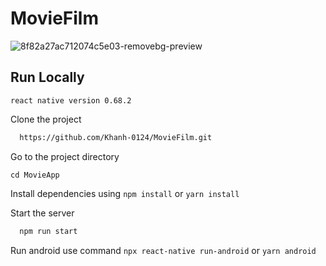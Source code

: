# MovieFilm

![8f82a27ac712074c5e03-removebg-preview](https://user-images.githubusercontent.com/58600088/171362341-8eaffc05-b17d-4edd-b9ff-e0727bbfc75a.png)


## Run Locally

`react native version 0.68.2`

Clone the project

```bash
  https://github.com/Khanh-0124/MovieFilm.git
```

Go to the project directory

`cd MovieApp`

Install dependencies using `npm install` or `yarn install`

Start the server

```bash
  npm run start
```

Run android use command `npx react-native run-android` or `yarn android`
